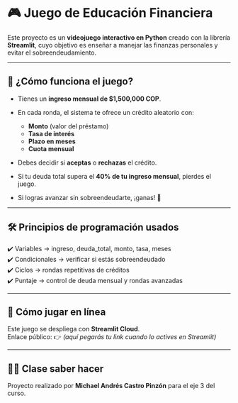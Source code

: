 # 🎮 Juego de Educación Financiera

Este proyecto es un **videojuego interactivo en Python** creado con la librería **Streamlit**, cuyo objetivo es enseñar a manejar las finanzas personales y evitar el sobreendeudamiento.

---

## 📌 ¿Cómo funciona el juego?

- Tienes un **ingreso mensual de $1,500,000 COP**.  
- En cada ronda, el sistema te ofrece un crédito aleatorio con:  
  - **Monto** (valor del préstamo)  
  - **Tasa de interés**  
  - **Plazo en meses**  
  - **Cuota mensual**  

- Debes decidir si **aceptas** o **rechazas** el crédito.  
- Si tu deuda total supera el **40% de tu ingreso mensual**, pierdes el juego.  
- Si logras avanzar sin sobreendeudarte, ¡ganas! 🎉

---

## 🛠️ Principios de programación usados

✔️ Variables → ingreso, deuda_total, monto, tasa, meses  
✔️ Condicionales → verificar si estás sobreendeudado  
✔️ Ciclos → rondas repetitivas de créditos  
✔️ Puntaje → control de deuda mensual y rondas avanzadas  

---

## 🚀 Cómo jugar en línea

Este juego se despliega con **Streamlit Cloud**.  
Enlace público: 👉 *(aquí pegarás tu link cuando lo actives en Streamlit)*

---

## 👨‍💻 Clase saber hacer

Proyecto realizado por **Michael Andrés Castro Pinzón** para el eje 3 del curso.  
